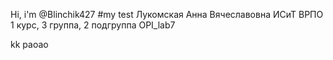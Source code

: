 Hi, i'm @Blinchik427
#my test 
Лукомская
Анна
Вячеславовна
ИСиТ
ВРПО
1 курс, 3 группа, 2 подгруппа OPI_lab7

kk 
раоао
